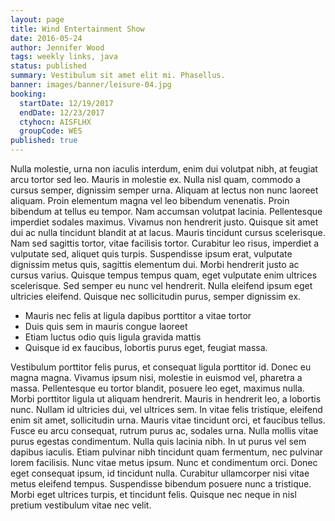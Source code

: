 ```yaml
---
layout: page
title: Wind Entertainment Show
date: 2016-05-24
author: Jennifer Wood
tags: weekly links, java
status: published
summary: Vestibulum sit amet elit mi. Phasellus.
banner: images/banner/leisure-04.jpg
booking:
  startDate: 12/19/2017
  endDate: 12/23/2017
  ctyhocn: AISFLHX
  groupCode: WES
published: true
---
```

Nulla molestie, urna non iaculis interdum, enim dui volutpat nibh, at feugiat arcu tortor sed leo. Mauris in molestie ex. Nulla nisl quam, commodo a cursus semper, dignissim semper urna. Aliquam at lectus non nunc laoreet aliquam. Proin elementum magna vel leo bibendum venenatis. Proin bibendum at tellus eu tempor. Nam accumsan volutpat lacinia. Pellentesque imperdiet sodales maximus. Vivamus non hendrerit justo.
Quisque sit amet dui ac nulla tincidunt blandit at at lacus. Mauris tincidunt cursus scelerisque. Nam sed sagittis tortor, vitae facilisis tortor. Curabitur leo risus, imperdiet a vulputate sed, aliquet quis turpis. Suspendisse ipsum erat, vulputate dignissim metus quis, sagittis elementum dui. Morbi hendrerit justo ac cursus varius. Quisque tempus tempus quam, eget vulputate enim ultrices scelerisque. Sed semper eu nunc vel hendrerit. Nulla eleifend ipsum eget ultricies eleifend. Quisque nec sollicitudin purus, semper dignissim ex.

* Mauris nec felis at ligula dapibus porttitor a vitae tortor
* Duis quis sem in mauris congue laoreet
* Etiam luctus odio quis ligula gravida mattis
* Quisque id ex faucibus, lobortis purus eget, feugiat massa.

Vestibulum porttitor felis purus, et consequat ligula porttitor id. Donec eu magna magna. Vivamus ipsum nisi, molestie in euismod vel, pharetra a massa. Pellentesque eu tortor blandit, posuere leo eget, maximus nulla. Morbi porttitor ligula ut aliquam hendrerit. Mauris in hendrerit leo, a lobortis nunc. Nullam id ultricies dui, vel ultrices sem. In vitae felis tristique, eleifend enim sit amet, sollicitudin urna. Mauris vitae tincidunt orci, et faucibus tellus.
Fusce eu arcu consequat, rutrum purus ac, sodales urna. Nulla mollis vitae purus egestas condimentum. Nulla quis lacinia nibh. In ut purus vel sem dapibus iaculis. Etiam pulvinar nibh tincidunt quam fermentum, nec pulvinar lorem facilisis. Nunc vitae metus ipsum. Nunc et condimentum orci. Donec eget consequat ipsum, id tincidunt nulla. Curabitur ullamcorper nisi vitae metus eleifend tempus. Suspendisse bibendum posuere nunc a tristique. Morbi eget ultrices turpis, et tincidunt felis. Quisque nec neque in nisl pretium vestibulum vitae nec velit.
